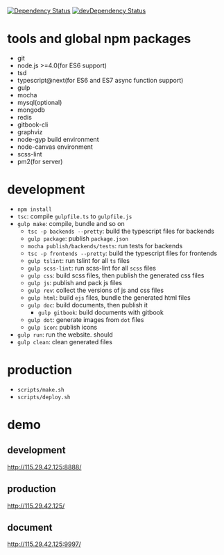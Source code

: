 [![Dependency Status](https://david-dm.org/plantain-00/SubsNoti.svg)](https://david-dm.org/plantain-00/SubsNoti)
[![devDependency Status](https://david-dm.org/plantain-00/SubsNoti/dev-status.svg)](https://david-dm.org/plantain-00/SubsNoti#info=devDependencies)

# tools and global npm packages

+ git
+ node.js >=4.0(for ES6 support)
+ tsd
+ typescript@next(for ES6 and ES7 async function support)
+ gulp
+ mocha
+ mysql(optional)
+ mongodb
+ redis
+ gitbook-cli
+ graphviz
+ node-gyp build environment
+ node-canvas environment
+ scss-lint
+ pm2(for server)

# development

+ `npm install`
+ `tsc`: compile `gulpfile.ts` to `gulpfile.js`
+ `gulp make`: compile, bundle and so on
  - `tsc -p backends --pretty`: build the typescript files for backends
  - `gulp package`: publish `package.json`
  - `mocha publish/backends/tests`: run tests for backends
  - `tsc -p frontends --pretty`: build the typescript files for frontends
  - `gulp tslint`: run tslint for all `ts` files
  - `gulp scss-lint`: run scss-lint for all `scss` files
  - `gulp css`: build scss files, then publish the generated css files
  - `gulp js`: publish and pack js files
  - `gulp rev`: collect the versions of js and css files
  - `gulp html`: build `ejs` files, bundle the generated html files
  - `gulp doc`: build documents, then publish it
    + `gulp gitbook`: build documents with gitbook
  - `gulp dot`: generate images from `dot` files
  - `gulp icon`: publish icons
+ `gulp run`: run the website. should
+ `gulp clean`: clean generated files

# production

+ `scripts/make.sh`
+ `scripts/deploy.sh`

# demo

## development

http://115.29.42.125:8888/

## production

http://115.29.42.125/

## document

http://115.29.42.125:9997/
